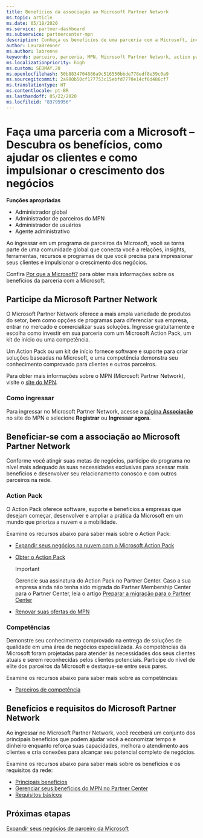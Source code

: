 ```yaml
---
title: Benefícios da associação ao Microsoft Partner Network
ms.topic: article
ms.date: 05/18/2020
ms.service: partner-dashboard
ms.subservice: partnercenter-mpn
description: Conheça os benefícios de uma parceria com a Microsoft, incluindo o Microsoft Action Pack, as competências e as opções de programas para comercializar e vender as suas soluções.
author: LauraBrenner
ms.author: labrenne
keywords: parceiro, parceria, MPN, Microsoft Partner Network, action pack, MAPS, assinatura do action pack, benefícios, benefícios do MPN, associação, silver, gold, competências
ms.localizationpriority: high
ms.custom: SEOMAY.20
ms.openlocfilehash: 50b8834704886a9c516550bbde778edf8e39c0a9
ms.sourcegitcommit: 2a980b50cf177753c15ebfd7770e14cf6d486cf7
ms.translationtype: HT
ms.contentlocale: pt-BR
ms.lasthandoff: 05/22/2020
ms.locfileid: "83795956"
---
```

# <a name="partner-with-microsoft---discover-benefits-how-to-help-customers--how-to-drive-business-growth"></a>Faça uma parceria com a Microsoft – Descubra os benefícios, como ajudar os clientes e como impulsionar o crescimento dos negócios

**Funções apropriadas**

- Administrador global
- Administrador de parceiros do MPN
- Administrador de usuários
- Agente administrativo

Ao ingressar em um programa de parceiros da Microsoft, você se torna parte de uma comunidade global que conecta você a relações, insights, ferramentas, recursos e programas de que você precisa para impressionar seus clientes e impulsionar o crescimento dos negócios.

Confira [Por que a Microsoft?](https://partner.microsoft.com/business-opportunities/why-microsoft) para obter mais informações sobre os benefícios da parceria com a Microsoft.

## <a name="join-the-microsoft-partner-network"></a>Participe da Microsoft Partner Network

<!-- 12/5/18 The content below was copied and pasted directly from the Membership page of the MPN site (https://partner.microsoft.com/membership)-->

O Microsoft Partner Network oferece a mais ampla variedade de produtos do setor, bem como opções de programas para diferenciar sua empresa, entrar no mercado e comercializar suas soluções. Ingresse gratuitamente e escolha como investir em sua parceria com um Microsoft Action Pack, um kit de início ou uma competência.

Um Action Pack ou um kit de início fornece software e suporte para criar soluções baseadas na Microsoft, e uma competência demonstra seu conhecimento comprovado para clientes e outros parceiros.

Para obter mais informações sobre o MPN (Microsoft Partner Network), visite o [site do MPN](https://partner.microsoft.com/commercial).

### <a name="how-to-join"></a>Como ingressar

Para ingressar no Microsoft Partner Network, acesse a [página **Associação**](https://partner.microsoft.com/membership) no site do MPN e selecione **Registrar** ou **Ingressar agora**.

## <a name="make-the-microsoft-partner-network-membership-work-for-you"></a>Beneficiar-se com a associação ao Microsoft Partner Network

<!-- 10/25/2019 The content below content from the Membership pages of the MPN site (https://partner.microsoft.com/membership) and additional updated content.-->

Conforme você atingir suas metas de negócios, participe do programa no nível mais adequado às suas necessidades exclusivas para acessar mais benefícios e desenvolver seu relacionamento conosco e com outros parceiros na rede.

### <a name="action-pack"></a>Action Pack

O Action Pack oferece software, suporte e benefícios a empresas que desejam começar, desenvolver e ampliar a prática da Microsoft em um mundo que prioriza a nuvem e a mobilidade.

Examine os recursos abaixo para saber mais sobre o Action Pack:

- [Expandir seus negócios na nuvem com o Microsoft Action Pack](https://partner.microsoft.com/membership/action-pack)

- [Obter o Action Pack](mpn-get-action-pack.md)
  
    >[!IMPORTANT]
    >Gerencie sua assinatura do Action Pack no Partner Center. Caso a sua empresa ainda não tenha sido migrada do Partner Membership Center para o Partner Center, leia o artigo [Preparar a migração para o Partner Center](prepare-pmc-pc-migration.md)  

- [Renovar suas ofertas do MPN](renew-mpn-offers.md)

### <a name="competencies"></a>Competências

Demonstre seu conhecimento comprovado na entrega de soluções de qualidade em uma área de negócios especializada. As competências da Microsoft foram projetadas para atender às necessidades dos seus clientes atuais e serem reconhecidas pelos clientes potenciais. Participe do nível de elite dos parceiros da Microsoft e destaque-se entre seus pares.

Examine os recursos abaixo para saber mais sobre as competências:

- [Parceiros de competência](https://partner.microsoft.com/membership/competencies)

## <a name="microsoft-partner-network-benefits-and-requirements"></a>Benefícios e requisitos do Microsoft Partner Network

Ao ingressar no Microsoft Partner Network, você receberá um conjunto dos principais benefícios que podem ajudar você a economizar tempo e dinheiro enquanto reforça suas capacidades, melhora o atendimento aos clientes e cria conexões para alcançar seu potencial completo de negócios.

Examine os recursos abaixo para saber mais sobre os benefícios e os requisitos da rede:

- [Principais benefícios](https://partner.microsoft.com/membership/core-benefits#simple-tab-content-1)
- [Gerenciar seus benefícios do MPN no Partner Center](manage-your-partner-network-benefits.md)
- [Requisitos básicos](https://partner.microsoft.com/membership/core-benefits#simple-tab-content-2)

## <a name="next-steps"></a>Próximas etapas

[Expandir seus negócios de parceiro da Microsoft](grow-your-business.md)
